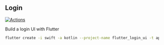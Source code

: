 ## Login

[![Actions](https://github.com/wk-j/flutter-login/workflows/flutter/badge.svg)](https://github.com/wk-j/flutter-login/actions)

Build a login UI with Flutter

```bash
flutter create -i swift -a kotlin --project-name flutter_login_ui -t app --org wk .
```